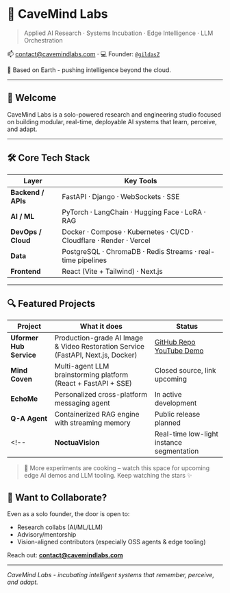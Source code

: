 <!--

**Here are some ideas to get you started:**

🙋‍♀️ A short introduction - what is your organization all about?
🌈 Contribution guidelines - how can the community get involved?
👩‍💻 Useful resources - where can the community find your docs? Is there anything else the community should know?
🍿 Fun facts - what does your team eat for breakfast?
🧙 Remember, you can do mighty things with the power of [Markdown](https://docs.github.com/github/writing-on-github/getting-started-with-writing-and-formatting-on-github/basic-writing-and-formatting-syntax)
-->

# 🧠 CaveMind Labs

> Applied AI Research · Systems Incubation · Edge Intelligence · LLM Orchestration

📫 contact@cavemindlabs.com · 💻 Founder: [`@gildasZ`](https://github.com/gildasZ)
<!-- 📫 contact@cavemindlabs.com · 💻 Founder: [`@gildasZ`](https://github.com/gildasZ) · 🌐 [cavemindlabs.com](https://cavemindlabs.com) -->

📍 Based on Earth - pushing intelligence beyond the cloud.

---

## 👋 Welcome

CaveMind Labs is a solo-powered research and engineering studio focused on building modular, real-time, deployable AI systems that learn, perceive, and adapt.

---

## 🛠️ Core Tech Stack

| Layer | Key Tools |
| ----- | --------- |
| **Backend / APIs** | FastAPI · Django · WebSockets · SSE |
| **AI / ML** | PyTorch · LangChain · Hugging Face · LoRA · RAG |
| **DevOps / Cloud** | Docker · Compose · Kubernetes · CI/CD · Cloudflare · Render · Vercel |
| **Data** | PostgreSQL · ChromaDB · Redis Streams · real-time pipelines |
| **Frontend** | React (Vite + Tailwind) · Next.js |

---

## 🔍 Featured Projects

| Project | What it does | Status |
| ------- | ------------ | ------ |
| **Uformer Hub Service** | Production-grade AI Image & Video Restoration Service (FastAPI, Next.js, Docker) | [GitHub Repo](https://github.com/CaveMindLabs/uformer-hub-service) <br> [YouTube Demo](https://www.youtube.com/watch?v=ncc1vPxfz48) |
| **Mind Coven** | Multi-agent LLM brainstorming platform (React + FastAPI + SSE) | Closed source, link upcoming |
| **EchoMe** | Personalized cross-platform messaging agent | In active development |
| **Q-A Agent** | Containerized RAG engine with streaming memory | Public release planned |
<!--| **NoctuaVision** | Real-time low-light instance segmentation | Public Link release planned | -->

> 🚧 More experiments are cooking – watch this space for upcoming edge AI demos and LLM tooling. Keep watching the stars ✨

<!--
## 📚 Docs & Knowledge

We’ll soon be launching:
- 🛠️ Developer resources
- 📄 Technical deep dives
- 🧪 Experiment logs & notebooks

Stay tuned via **[cavemindlabs.com](https://cavemindlabs.com)**
-->

## 🤝 Want to Collaborate?

Even as a solo founder, the door is open to:
- Research collabs (AI/ML/LLM)
- Advisory/mentorship
- Vision-aligned contributors (especially OSS agents & edge tooling)

Reach out: **contact@cavemindlabs.com**

---

_CaveMind Labs - incubating intelligent systems that remember, perceive, and adapt._
